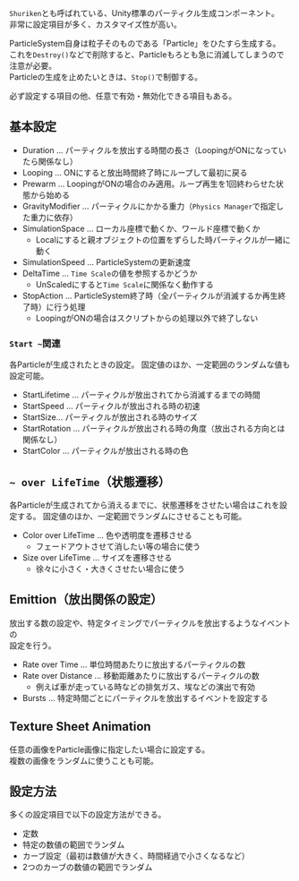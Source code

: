 `Shuriken`とも呼ばれている、Unity標準のパーティクル生成コンポーネント。  
非常に設定項目が多く、カスタマイズ性が高い。

ParticleSystem自身は粒子そのものである「Particle」をひたすら生成する。  
これを`Destroy()`などで削除すると、Particleもろとも急に消滅してしまうので注意が必要。  
Particleの生成を止めたいときは、`Stop()`で制御する。

必ず設定する項目の他、任意で有効・無効化できる項目もある。

## 基本設定
* Duration ... パーティクルを放出する時間の長さ（LoopingがONになっていたら関係なし）
* Looping ... ONにすると放出時間終了時にループして最初に戻る
* Prewarm ... LoopingがONの場合のみ適用。ループ再生を1回終わらせた状態から始める
* GravityModifier ... パーティクルにかかる重力（`Physics Manager`で指定した重力に依存）
* SimulationSpace ... ローカル座標で動くか、ワールド座標で動くか
  - Localにすると親オブジェクトの位置をずらした時パーティクルが一緒に動く
* SimulationSpeed ... ParticleSystemの更新速度
* DeltaTime ... `Time Scale`の値を参照するかどうか
  - UnScaledにすると`Time Scale`に関係なく動作する
* StopAction ... ParticleSystem終了時（全パーティクルが消滅するか再生終了時）に行う処理
  - LoopingがONの場合はスクリプトからの処理以外で終了しない

### `Start ~`関連
各Particleが生成されたときの設定。
固定値のほか、一定範囲のランダムな値も設定可能。

* StartLifetime ... パーティクルが放出されてから消滅するまでの時間
* StartSpeed ... パーティクルが放出される時の初速
* StartSize... パーティクルが放出される時のサイズ
* StartRotation ... パーティクルが放出される時の角度（放出される方向とは関係なし）
* StartColor ... パーティクルが放出される時の色

## `~ over LifeTime`（状態遷移）
各Particleが生成されてから消えるまでに、状態遷移をさせたい場合はこれを設定する。
固定値のほか、一定範囲でランダムにさせることも可能。

* Color over LifeTime ... 色や透明度を遷移させる
  - フェードアウトさせて消したい等の場合に使う
* Size over LifeTime ... サイズを遷移させる
  - 徐々に小さく・大きくさせたい場合に使う

## Emittion（放出関係の設定）
放出する数の設定や、特定タイミングでパーティクルを放出するようなイベントの  
設定を行う。

* Rate over Time ... 単位時間あたりに放出するパーティクルの数
* Rate over Distance ... 移動距離あたりに放出するパーティクルの数
  - 例えば車が走っている時などの排気ガス、埃などの演出で有効
* Bursts ... 特定時間ごとにパーティクルを放出するイベントを設定する

## Texture Sheet Animation
任意の画像をParticle画像に指定したい場合に設定する。  
複数の画像をランダムに使うことも可能。

## 設定方法
多くの設定項目で以下の設定方法ができる。  

* 定数
* 特定の数値の範囲でランダム
* カーブ設定（最初は数値が大きく、時間経過で小さくなるなど）
* 2つのカーブの数値の範囲でランダム